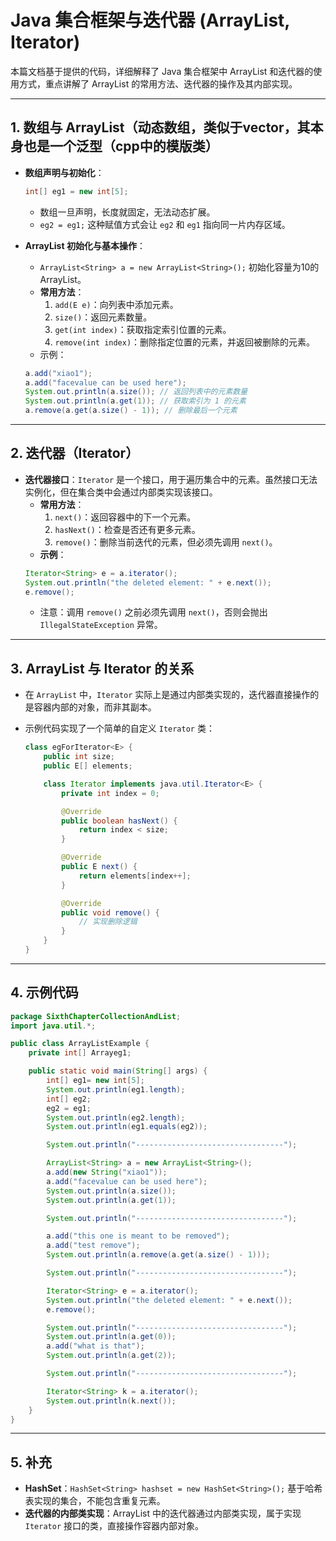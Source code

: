
# Java 集合框架与迭代器 (ArrayList, Iterator)

本篇文档基于提供的代码，详细解释了 Java 集合框架中 ArrayList 和迭代器的使用方式，重点讲解了 ArrayList 的常用方法、迭代器的操作及其内部实现。

---

## 1. 数组与 ArrayList（动态数组，类似于vector，其本身也是一个泛型（cpp中的模版类）

- **数组声明与初始化**：
    ```java
    int[] eg1 = new int[5];
    ```
    - 数组一旦声明，长度就固定，无法动态扩展。
    - `eg2 = eg1;` 这种赋值方式会让 `eg2` 和 `eg1` 指向同一片内存区域。

- **ArrayList 初始化与基本操作**：
    - `ArrayList<String> a = new ArrayList<String>();` 初始化容量为10的 ArrayList。
    - **常用方法**：
        1. `add(E e)`：向列表中添加元素。
        2. `size()`：返回元素数量。
        3. `get(int index)`：获取指定索引位置的元素。
        4. `remove(int index)`：删除指定位置的元素，并返回被删除的元素。
    - 示例：
    ```java
    a.add("xiao1");
    a.add("facevalue can be used here");
    System.out.println(a.size()); // 返回列表中的元素数量
    System.out.println(a.get(1)); // 获取索引为 1 的元素
    a.remove(a.get(a.size() - 1)); // 删除最后一个元素
    ```

---

## 2. 迭代器（Iterator）

- **迭代器接口**：`Iterator` 是一个接口，用于遍历集合中的元素。虽然接口无法实例化，但在集合类中会通过内部类实现该接口。
    - **常用方法**：
        1. `next()`：返回容器中的下一个元素。
        2. `hasNext()`：检查是否还有更多元素。
        3. `remove()`：删除当前迭代的元素，但必须先调用 `next()`。
    - **示例**：
    ```java
    Iterator<String> e = a.iterator();
    System.out.println("the deleted element: " + e.next());
    e.remove();
    ```
    - 注意：调用 `remove()` 之前必须先调用 `next()`，否则会抛出 `IllegalStateException` 异常。

---

## 3. ArrayList 与 Iterator 的关系

- 在 `ArrayList` 中，`Iterator` 实际上是通过内部类实现的，迭代器直接操作的是容器内部的对象，而非其副本。

- 示例代码实现了一个简单的自定义 `Iterator` 类：
    ```java
    class egForIterator<E> {
        public int size;
        public E[] elements;

        class Iterator implements java.util.Iterator<E> {
            private int index = 0;

            @Override
            public boolean hasNext() {
                return index < size;
            }

            @Override
            public E next() {
                return elements[index++];
            }

            @Override
            public void remove() {
                // 实现删除逻辑
            }
        }
    }
    ```

---

## 4. 示例代码

```java
package SixthChapterCollectionAndList;
import java.util.*;

public class ArrayListExample {
    private int[] Arrayeg1;

    public static void main(String[] args) {
        int[] eg1= new int[5];
        System.out.println(eg1.length);
        int[] eg2;
        eg2 = eg1;
        System.out.println(eg2.length);
        System.out.println(eg1.equals(eg2));

        System.out.println("---------------------------------");

        ArrayList<String> a = new ArrayList<String>();
        a.add(new String("xiao1"));
        a.add("facevalue can be used here");
        System.out.println(a.size());
        System.out.println(a.get(1));

        System.out.println("---------------------------------");

        a.add("this one is meant to be removed");
        a.add("test remove");
        System.out.println(a.remove(a.get(a.size() - 1)));

        System.out.println("---------------------------------");

        Iterator<String> e = a.iterator();
        System.out.println("the deleted element: " + e.next());
        e.remove();

        System.out.println("---------------------------------");
        System.out.println(a.get(0));
        a.add("what is that");
        System.out.println(a.get(2));

        System.out.println("---------------------------------");

        Iterator<String> k = a.iterator();
        System.out.println(k.next());
    }
}
```

---

## 5. 补充

- **HashSet**：`HashSet<String> hashset = new HashSet<String>();` 基于哈希表实现的集合，不能包含重复元素。
- **迭代器的内部类实现**：ArrayList 中的迭代器通过内部类实现，属于实现 `Iterator` 接口的类，直接操作容器内部对象。

